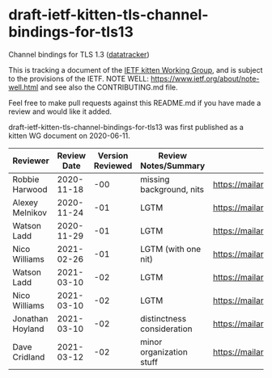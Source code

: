 # draft-ietf-kitten-tls-channel-bindings-for-tls13
Channel bindings for TLS 1.3
([datatracker](https://datatracker.ietf.org/doc/draft-ietf-kitten-tls-channel-bindings-for-tls13/))

This is tracking a document of the [IETF kitten Working
Group](https://datatracker.ietf.org/wg/kitten), and is subject to the
provisions of the IETF.  NOTE WELL: https://www.ietf.org/about/note-well.html
and see also the CONTRIBUTING.md file.

Feel free to make pull requests against this README.md if you have made a
review and would like it added.

draft-ietf-kitten-tls-channel-bindings-for-tls13 was first published as a
kitten WG document on 2020-06-11.

| Reviewer         | Review Date | Version Reviewed | Review Notes/Summary       | Link to Review                                                            |
|------------------|-------------|------------------|----------------------------|---------------------------------------------------------------------------|
| Robbie Harwood   | 2020-11-18  | -00              | missing background, nits   | https://mailarchive.ietf.org/arch/msg/kitten/q_S6tD_VonAZCrU4i_gHHvUSOMs/ |
| Alexey Melnikov  | 2020-11-24  | -01              | LGTM                       | https://mailarchive.ietf.org/arch/msg/kitten/EvD7KgaGM_0xhdLJzmUH7gsTcJ4/ |
| Watson Ladd      | 2020-11-29  | -01              | LGTM                       | https://mailarchive.ietf.org/arch/msg/kitten/ksj70J7D0d7LCerr-bg8YIUeC8A/ |
| Nico Williams    | 2021-02-26  | -01              | LGTM (with one nit)        | https://mailarchive.ietf.org/arch/msg/kitten/0cTcZs45FdX3q2TwCn_Gdg8CKYQ/ |
| Watson Ladd      | 2021-03-10  | -02              | LGTM                       | https://mailarchive.ietf.org/arch/msg/kitten/WRj04vqwlc0JpHfIJ4PR1qPcsRI/ |
| Nico Williams    | 2021-03-10  | -02              | LGTM                       | https://mailarchive.ietf.org/arch/msg/kitten/PixnKOyvQk1UXk7ePd2fggwTeNY/ |
| Jonathan Hoyland | 2021-03-10  | -02              | distinctness consideration | https://mailarchive.ietf.org/arch/msg/kitten/iu_8ugoOxQQUdv9LAX0v9hGJM0w/ |
| Dave Cridland    | 2021-03-12  | -02              | minor organization stuff   | https://mailarchive.ietf.org/arch/msg/kitten/q6rfIMpITPKZEvifMX41d-qVilE/ |
